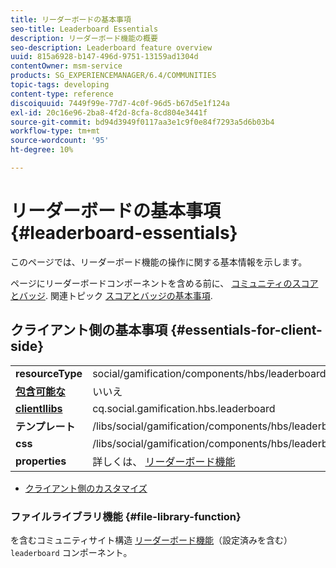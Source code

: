 ```yaml
---
title: リーダーボードの基本事項
seo-title: Leaderboard Essentials
description: リーダーボード機能の概要
seo-description: Leaderboard feature overview
uuid: 815a6928-b147-496d-9751-13159ad1304d
contentOwner: msm-service
products: SG_EXPERIENCEMANAGER/6.4/COMMUNITIES
topic-tags: developing
content-type: reference
discoiquuid: 7449f99e-77d7-4c0f-96d5-b67d5e1f124a
exl-id: 20c16e96-2ba8-4f2d-8cfa-8cd804e3441f
source-git-commit: bd94d3949f0117aa3e1c9f0e84f7293a5d6b03b4
workflow-type: tm+mt
source-wordcount: '95'
ht-degree: 10%

---
```


# リーダーボードの基本事項 {#leaderboard-essentials}

このページでは、リーダーボード機能の操作に関する基本情報を示します。

ページにリーダーボードコンポーネントを含める前に、 [コミュニティのスコアとバッジ](implementing-scoring.md). 関連トピック [スコアとバッジの基本事項](configure-scoring.md).

## クライアント側の基本事項 {#essentials-for-client-side}

<table> 
 <tbody>
  <tr>
   <td> <strong>resourceType</strong></td> 
   <td>social/gamification/components/hbs/leaderboard</td> 
  </tr>
  <tr>
   <td> <a href="scf.md#add-or-include-a-communities-component"><strong>包含可能な</strong></a></td> 
   <td>いいえ</td> 
  </tr>
  <tr>
   <td> <a href="clientlibs.md"><strong>clientllibs</strong></a></td> 
   <td>cq.social.gamification.hbs.leaderboard</td> 
  </tr>
  <tr>
   <td> <strong>テンプレート</strong></td> 
   <td> /libs/social/gamification/components/hbs/leaderboard/leaderboard.hbs<br /> </td> 
  </tr>
  <tr>
   <td> <strong>css</strong></td> 
   <td> /libs/social/gamification/components/hbs/leaderboard/clientlibs/leaderboard.css</td> 
  </tr>
  <tr>
   <td><strong> properties</strong></td> 
   <td>詳しくは、 <a href="enabling-leaderboard.md">リーダーボード機能</a></td> 
  </tr>
 </tbody>
</table>

* [クライアント側のカスタマイズ](client-customize.md)

### ファイルライブラリ機能 {#file-library-function}

を含むコミュニティサイト構造 [リーダーボード機能](functions.md#leaderboard-function)（設定済みを含む） `leaderboard` コンポーネント。
